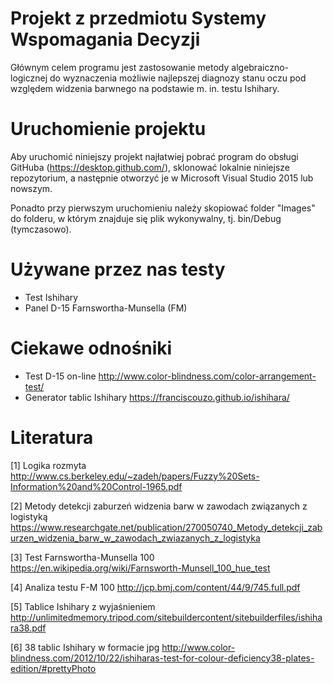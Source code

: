 # Projekt z przedmiotu Systemy Wspomagania Decyzji
Głównym celem programu jest zastosowanie metody algebraiczno-logicznej do wyznaczenia możliwie najlepszej diagnozy stanu oczu pod względem widzenia barwnego na podstawie m. in. testu Ishihary.

# Uruchomienie projektu
Aby uruchomić niniejszy projekt najłatwiej pobrać program do obsługi GitHuba (https://desktop.github.com/), sklonować lokalnie niniejsze repozytorium, a następnie otworzyć je w Microsoft Visual Studio 2015 lub nowszym.

Ponadto przy pierwszym uruchomieniu należy skopiować folder "Images" do folderu, w którym znajduje się plik wykonywalny, tj. bin/Debug (tymczasowo).

# Używane przez nas testy
- Test Ishihary
- Panel D-15 Farnswortha-Munsella (FM)

# Ciekawe odnośniki
- Test D-15 on-line http://www.color-blindness.com/color-arrangement-test/
- Generator tablic Ishihary https://franciscouzo.github.io/ishihara/ 

# Literatura
[1] Logika rozmyta 
http://www.cs.berkeley.edu/~zadeh/papers/Fuzzy%20Sets-Information%20and%20Control-1965.pdf

[2] Metody detekcji zaburzeń widzenia barw w zawodach związanych z logistyką
https://www.researchgate.net/publication/270050740_Metody_detekcji_zaburzen_widzenia_barw_w_zawodach_zwiazanych_z_logistyka

[3] Test Farnswortha-Munsella 100 
https://en.wikipedia.org/wiki/Farnsworth-Munsell_100_hue_test

[4] Analiza testu F-M 100
http://jcp.bmj.com/content/44/9/745.full.pdf

[5] Tablice Ishihary z wyjaśnieniem
http://unlimitedmemory.tripod.com/sitebuildercontent/sitebuilderfiles/ishihara38.pdf

[6] 38 tablic Ishihary w formacie jpg
http://www.color-blindness.com/2012/10/22/ishiharas-test-for-colour-deficiency38-plates-edition/#prettyPhoto
